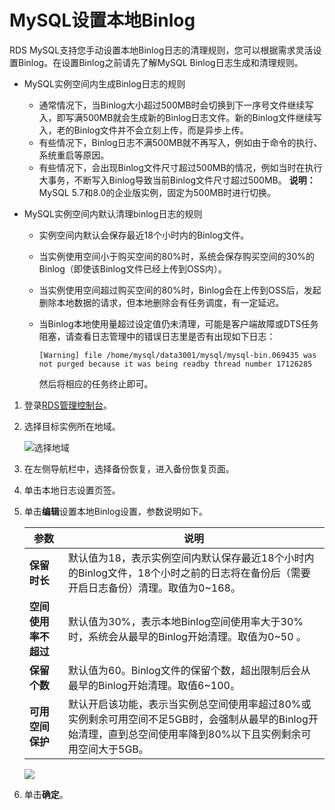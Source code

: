 # MySQL设置本地Binlog

RDS MySQL支持您手动设置本地Binlog日志的清理规则，您可以根据需求灵活设置Binlog。在设置Binlog之前请先了解MySQL Binlog日志生成和清理规则。

-   MySQL实例空间内生成Binlog日志的规则

    -   通常情况下，当Binlog大小超过500MB时会切换到下一序号文件继续写入，即写满500MB就会生成新的Binlog日志文件。新的Binlog文件继续写入，老的Binlog文件并不会立刻上传，而是异步上传。
    -   有些情况下，Binlog日志不满500MB就不再写入，例如由于命令的执行、系统重启等原因。
    -   有些情况下，会出现Binlog文件尺寸超过500MB的情况，例如当时在执行大事务，不断写入Binlog导致当前Binlog文件尺寸超过500MB。
    **说明：** MySQL 5.7和8.0的企业版实例，固定为500MB时进行切换。

-   MySQL实例空间内默认清理binlog日志的规则
    -   实例空间内默认会保存最近18个小时内的Binlog文件。
    -   当实例使用空间小于购买空间的80%时，系统会保存购买空间的30%的Binlog（即使该Binlog文件已经上传到OSS内）。
    -   当实例使用空间超过购买空间的80%时，Binlog会在上传到OSS后，发起删除本地数据的请求，但本地删除会有任务调度，有一定延迟。
    -   当Binlog本地使用量超过设定值仍未清理，可能是客户端故障或DTS任务阻塞，请查看日志管理中的错误日志里是否有出现如下日志：

        ```
        [Warning] file /home/mysql/data3001/mysql/mysql-bin.069435 was not purged because it was being readby thread number 17126285
        ```

        然后将相应的任务终止即可。


1.  登录[RDS管理控制台](https://rds.console.aliyun.com/)。

2.  选择目标实例所在地域。

    ![选择地域](https://static-aliyun-doc.oss-cn-hangzhou.aliyuncs.com/assets/img/zh-CN/3074469951/p36543.png)

3.  在左侧导航栏中，选择备份恢复，进入备份恢复页面。

4.  单击本地日志设置页签。

5.  单击**编辑**设置本地Binlog设置，参数说明如下。

    |参数|说明|
    |--|--|
    |**保留时长**|默认值为18，表示实例空间内默认保存最近18个小时内的Binlog文件，18个小时之前的日志将在备份后（需要开启日志备份）清理。取值为0~168。|
    |**空间使用率不超过**|默认值为30%，表示本地Binlog空间使用率大于30%时，系统会从最早的Binlog开始清理。取值为0~50 。|
    |**保留个数**|默认值为60。Binlog文件的保留个数，超出限制后会从最早的Binlog开始清理。取值6~100。|
    |**可用空间保护**|默认开启该功能，表示当实例总空间使用率超过80%或实例剩余可用空间不足5GB时，会强制从最早的Binlog开始清理，直到总空间使用率降到80%以下且实例剩余可用空间大于5GB。|

    ![](https://static-aliyun-doc.oss-cn-hangzhou.aliyuncs.com/assets/img/zh-CN/0323729951/p7413.png)

6.  单击**确定**。


